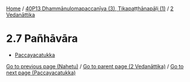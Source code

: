 
[Home](/) / [40P13 Dhammānulomapaccanīya (3), Tikapaṭṭhānapāḷi (1)](...md) / [2 Vedanāttika](../40P13/2.md)

# 2.7 Pañhāvāra

* [Paccayacatukka](2.7/Paccayacatukka.md)

[Go to previous page (Nahetu)](2.1--6/Paccaniya/Nahetu.md) / [Go to parent page (2 Vedanāttika)](../40P13/2.md) / [Go to next page (Paccayacatukka)](2.7/Paccayacatukka.md)


